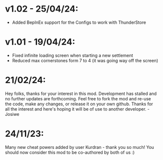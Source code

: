 # v1.02 - 25/04/24:
- Added BepInEx support for the Configs to work with ThunderStore

# v1.01 - 19/04/24: 
- Fixed infinite loading screen when starting a new settlement
- Reduced max cornerstones form 7 to 4 (it was going way off the screen) 

# 21/02/24: 
Hey folks, thanks for your interest in this mod. Development has stalled and no further updates are forthcoming. Feel free to fork the mod and re-use the code, make any changes, or release it on your own github. Thanks for all the interest and here's hoping it will be of use to another developer. - Josiwe

# 24/11/23: 
Many new cheat powers added by user Kurdran - thank you so much! You should now consider this mod to be co-authored by both of us :)